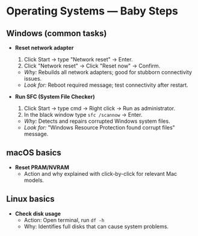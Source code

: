 # Operating Systems — Baby Steps

## Windows (common tasks)
- **Reset network adapter**
  1. Click Start → type "Network reset" → Enter.
  2. Click "Network reset" → Click "Reset now" → Confirm.
  - *Why:* Rebuilds all network adapters; good for stubborn connectivity issues.
  - *Look for:* Reboot required message; test connectivity after restart.

- **Run SFC (System File Checker)**
  1. Click Start → type cmd → Right click → Run as administrator.
  2. In the black window type `sfc /scannow` → Enter.
  - *Why:* Detects and repairs corrupted Windows system files.
  - *Look for:* "Windows Resource Protection found corrupt files" message.

## macOS basics
- **Reset PRAM/NVRAM**
  - Action and why explained with click-by-click for relevant Mac models.

## Linux basics
- **Check disk usage**
  - Action: Open terminal, run `df -h`
  - Why: Identifies full disks that can cause system problems.
